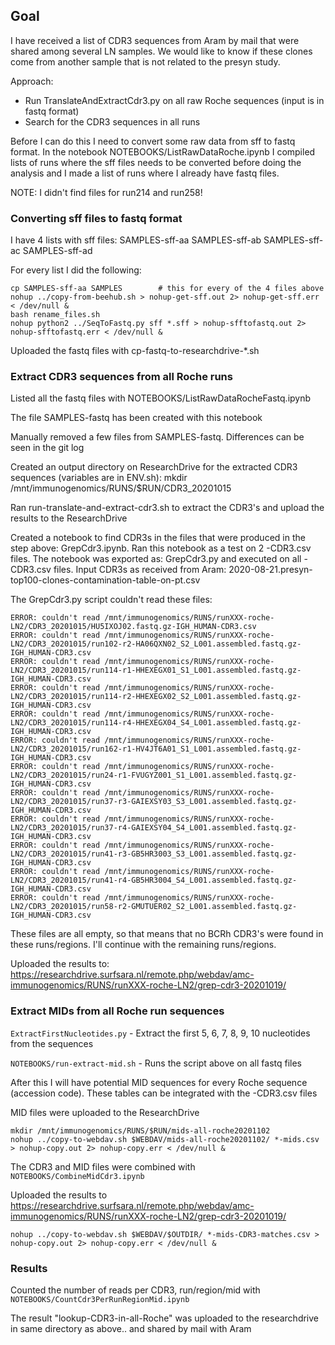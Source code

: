 ## Goal

I have received a list of CDR3 sequences from Aram by mail that were shared among several LN samples. We would like to know if these clones come from another sample that is not related to the presyn study.

Approach:

* Run TranslateAndExtractCdr3.py on all raw Roche sequences (input is in fastq format)
* Search for the CDR3 sequences in all runs

Before I can do this I need to convert some raw data from sff to fastq format. In the notebook NOTEBOOKS/ListRawDataRoche.ipynb I compiled lists of runs where the sff files needs to be converted before doing the analysis and I made a list of runs where I already have fastq files.

NOTE: I didn't find files for run214 and run258!

### Converting sff files to fastq format

I have 4 lists with sff files: SAMPLES-sff-aa SAMPLES-sff-ab SAMPLES-sff-ac SAMPLES-sff-ad

For every list I did the following:

```
cp SAMPLES-sff-aa SAMPLES        # this for every of the 4 files above
nohup ../copy-from-beehub.sh > nohup-get-sff.out 2> nohup-get-sff.err < /dev/null &
bash rename_files.sh
nohup python2 ../SeqToFastq.py sff *.sff > nohup-sfftofastq.out 2> nohup-sfftofastq.err < /dev/null &
```

Uploaded the fastq files with cp-fastq-to-researchdrive-*.sh

### Extract CDR3 sequences from all Roche runs

Listed all the fastq files with NOTEBOOKS/ListRawDataRocheFastq.ipynb

The file SAMPLES-fastq has been created with this notebook

Manually removed a few files from SAMPLES-fastq. Differences can be seen in the git log

Created an output directory on ResearchDrive for the extracted CDR3 sequences (variables are in ENV.sh):
mkdir /mnt/immunogenomics/RUNS/$RUN/CDR3_20201015

Ran run-translate-and-extract-cdr3.sh to extract the CDR3's and upload the results to the ResearchDrive

Created a notebook to find CDR3s in the files that were produced in the step above: GrepCdr3.ipynb.
Ran this notebook as a test on 2 -CDR3.csv files.
The notebook was exported as: GrepCdr3.py and executed on all -CDR3.csv files.
Input CDR3s as received from Aram: 2020-08-21.presyn-top100-clones-contamination-table-on-pt.csv

The GrepCdr3.py script couldn't read these files:

```
ERROR: couldn't read /mnt/immunogenomics/RUNS/runXXX-roche-LN2/CDR3_20201015/HU5IXOJ02.fastq.gz-IGH_HUMAN-CDR3.csv
ERROR: couldn't read /mnt/immunogenomics/RUNS/runXXX-roche-LN2/CDR3_20201015/run102-r2-HA06QXN02_S2_L001.assembled.fastq.gz-IGH_HUMAN-CDR3.csv
ERROR: couldn't read /mnt/immunogenomics/RUNS/runXXX-roche-LN2/CDR3_20201015/run114-r1-HHEXEGX01_S1_L001.assembled.fastq.gz-IGH_HUMAN-CDR3.csv
ERROR: couldn't read /mnt/immunogenomics/RUNS/runXXX-roche-LN2/CDR3_20201015/run114-r2-HHEXEGX02_S2_L001.assembled.fastq.gz-IGH_HUMAN-CDR3.csv
ERROR: couldn't read /mnt/immunogenomics/RUNS/runXXX-roche-LN2/CDR3_20201015/run114-r4-HHEXEGX04_S4_L001.assembled.fastq.gz-IGH_HUMAN-CDR3.csv
ERROR: couldn't read /mnt/immunogenomics/RUNS/runXXX-roche-LN2/CDR3_20201015/run162-r1-HV4JT6A01_S1_L001.assembled.fastq.gz-IGH_HUMAN-CDR3.csv
ERROR: couldn't read /mnt/immunogenomics/RUNS/runXXX-roche-LN2/CDR3_20201015/run24-r1-FVUGYZ001_S1_L001.assembled.fastq.gz-IGH_HUMAN-CDR3.csv
ERROR: couldn't read /mnt/immunogenomics/RUNS/runXXX-roche-LN2/CDR3_20201015/run37-r3-GAIEXSY03_S3_L001.assembled.fastq.gz-IGH_HUMAN-CDR3.csv
ERROR: couldn't read /mnt/immunogenomics/RUNS/runXXX-roche-LN2/CDR3_20201015/run37-r4-GAIEXSY04_S4_L001.assembled.fastq.gz-IGH_HUMAN-CDR3.csv
ERROR: couldn't read /mnt/immunogenomics/RUNS/runXXX-roche-LN2/CDR3_20201015/run41-r3-GB5HR3003_S3_L001.assembled.fastq.gz-IGH_HUMAN-CDR3.csv
ERROR: couldn't read /mnt/immunogenomics/RUNS/runXXX-roche-LN2/CDR3_20201015/run41-r4-GB5HR3004_S4_L001.assembled.fastq.gz-IGH_HUMAN-CDR3.csv
ERROR: couldn't read /mnt/immunogenomics/RUNS/runXXX-roche-LN2/CDR3_20201015/run58-r2-GMUTUER02_S2_L001.assembled.fastq.gz-IGH_HUMAN-CDR3.csv
```

These files are all empty, so that means that no BCRh CDR3's were found in these runs/regions. I'll continue with the remaining runs/regions.

Uploaded the results to: https://researchdrive.surfsara.nl/remote.php/webdav/amc-immunogenomics/RUNS/runXXX-roche-LN2/grep-cdr3-20201019/

### Extract MIDs from all Roche run sequences

``ExtractFirstNucleotides.py`` - Extract the first 5, 6, 7, 8, 9, 10 nucleotides from the sequences

``NOTEBOOKS/run-extract-mid.sh`` - Runs the script above on all fastq files

After this I will have potential MID sequences for every Roche sequence (accession code). These tables can be integrated with the -CDR3.csv files

MID files were uploaded to the ResearchDrive

```
mkdir /mnt/immunogenomics/RUNS/$RUN/mids-all-roche20201102
nohup ../copy-to-webdav.sh $WEBDAV/mids-all-roche20201102/ *-mids.csv > nohup-copy.out 2> nohup-copy.err < /dev/null &
```

The CDR3 and MID files were combined with ``NOTEBOOKS/CombineMidCdr3.ipynb``

Uploaded the results to https://researchdrive.surfsara.nl/remote.php/webdav/amc-immunogenomics/RUNS/runXXX-roche-LN2/grep-cdr3-20201019/

``nohup ../copy-to-webdav.sh $WEBDAV/$OUTDIR/ *-mids-CDR3-matches.csv > nohup-copy.out 2> nohup-copy.err < /dev/null &``

### Results

Counted the number of reads per CDR3, run/region/mid with ``NOTEBOOKS/CountCdr3PerRunRegionMid.ipynb``

The result "lookup-CDR3-in-all-Roche" was uploaded to the researchdrive in same directory as above.. and shared by mail with Aram
